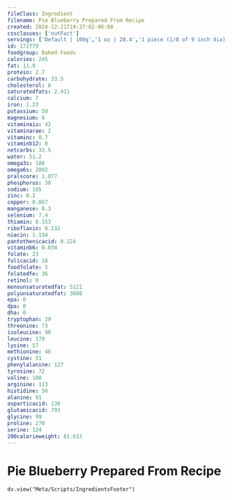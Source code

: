 ```yaml
---
fileClass: Ingredient
filename: Pie Blueberry Prepared From Recipe
created: 2024-12-21T19:27:02-06:00
cssclasses: ['nutFact']
servings: ['Default | 100g','1 oz | 28.4','1 piece (1/8 of 9 inch dia) | 147']
id: 172779
foodgroup: Baked Foods
calories: 245
fat: 11.9
protein: 2.7
carbohydrate: 33.5
cholesterol: 0
saturatedfats: 2.911
calcium: 7
iron: 1.23
potassium: 50
magnesium: 8
vitaminaiu: 42
vitaminarae: 2
vitaminc: 0.7
vitaminb12: 0
netcarbs: 33.5
water: 51.2
omega3s: 188
omega6s: 2892
pralscore: 1.077
phosphorus: 30
sodium: 185
zinc: 0.2
copper: 0.067
manganese: 0.3
selenium: 7.4
thiamin: 0.153
riboflavin: 0.132
niacin: 1.194
pantothenicacid: 0.124
vitaminb6: 0.034
folate: 23
folicacid: 18
foodfolate: 5
folatedfe: 36
retinol: 0
monounsaturatedfat: 5121
polyunsaturatedfat: 3080
epa: 0
dpa: 0
dha: 0
tryptophan: 29
threonine: 73
isoleucine: 90
leucine: 179
lysine: 57
methionine: 46
cystine: 51
phenylalanine: 127
tyrosine: 72
valine: 108
arginine: 113
histidine: 56
alanine: 91
asparticacid: 130
glutamicacid: 793
glycine: 99
proline: 270
serine: 124
200calorieweight: 81.633
---
```


# Pie Blueberry Prepared From Recipe

```dataviewjs
dv.view("Meta/Scripts/IngredientsFooter")
```